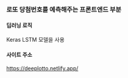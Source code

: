 ### 로또 당첨번호를 예측해주는 프론트엔드 부분

#### 딥러닝 로직
Keras LSTM 모델을 사용


#### 사이트 주소
https://deeplotto.netlify.app/
